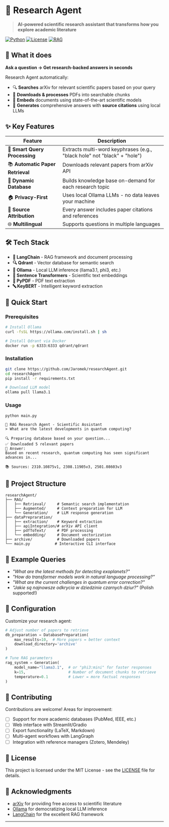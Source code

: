 # 🔬 Research Agent

> **AI-powered scientific research assistant that transforms how you explore academic literature**

[![Python](https://img.shields.io/badge/Python-3.8+-blue.svg)](https://python.org)
[![License](https://img.shields.io/badge/License-MIT-green.svg)](LICENSE)
[![RAG](https://img.shields.io/badge/RAG-Powered-orange.svg)](https://arxiv.org/abs/2005.11401)

## 🚀 What it does

**Ask a question → Get research-backed answers in seconds**

Research Agent automatically:
- 🔍 **Searches** arXiv for relevant scientific papers based on your query
- 📄 **Downloads & processes** PDFs into searchable chunks
- 🧠 **Embeds** documents using state-of-the-art scientific models
- 🤖 **Generates** comprehensive answers with **source citations** using local LLMs

## ✨ Key Features

| Feature | Description |
|---------|-------------|
| 🎯 **Smart Query Processing** | Extracts multi-word keyphrases (e.g., "black hole" not "black" + "hole") |
| 📚 **Automatic Paper Retrieval** | Downloads relevant papers from arXiv API |
| 🔄 **Dynamic Database** | Builds knowledge base on-demand for each research topic |
| 🏠 **Privacy-First** | Uses local Ollama LLMs - no data leaves your machine |
| 📖 **Source Attribution** | Every answer includes paper citations and references |
| 🌐 **Multilingual** | Supports questions in multiple languages |

## 🛠️ Tech Stack

- **🦜 LangChain** - RAG framework and document processing
- **🔍 Qdrant** - Vector database for semantic search
- **🤖 Ollama** - Local LLM inference (llama3.1, phi3, etc.)
- **🔬 Sentence Transformers** - Scientific text embeddings
- **📄 PyPDF** - PDF text extraction
- **🔤 KeyBERT** - Intelligent keyword extraction

## 🚀 Quick Start

### Prerequisites
```bash
# Install Ollama
curl -fsSL https://ollama.com/install.sh | sh

# Install Qdrant via Docker
docker run -p 6333:6333 qdrant/qdrant
```

### Installation
```bash
git clone https://github.com/Jaromek/researchAgent.git
cd researchAgent
pip install -r requirements.txt

# Download LLM model
ollama pull llama3.1
```

### Usage
```bash
python main.py
```

```
🤖 RAG Research Agent - Scientific Assistant
> What are the latest developments in quantum computing?

🔍 Preparing database based on your question...
✅ Downloaded 5 relevant papers
📘 Answer:
Based on recent research, quantum computing has seen significant advances in...

📚 Sources: 2310.10875v1, 2308.11905v3, 2501.08603v3
```

## 📁 Project Structure

```
researchAgent/
├── RAG/
│   ├── Retrieval/     # Semantic search implementation
│   ├── Augmented/     # Context preparation for LLM
│   └── Generation/    # LLM response generation
├── dataPrepraration/
│   ├── extraction/    # Keyword extraction
│   ├── apiIntegration/# arXiv API client
│   ├── pdfToText/     # PDF processing
│   └── embedding/     # Document vectorization
├── archive/           # Downloaded papers
└── main.py           # Interactive CLI interface
```

## 🎯 Example Queries

- *"What are the latest methods for detecting exoplanets?"*
- *"How do transformer models work in natural language processing?"*
- *"What are the current challenges in quantum error correction?"*
- *"Jakie są najnowsze odkrycia w dziedzinie czarnych dziur?"* (Polish supported!)

## 🔧 Configuration

Customize your research agent:

```python
# Adjust number of papers to retrieve
db_preparation = DatabasePreparation(
    max_results=10,  # More papers = better context
    download_directory='archive'
)

# Tune RAG parameters
rag_system = Generation(
    model_name="llama3.1",  # or "phi3:mini" for faster responses
    k=15,                   # Number of document chunks to retrieve
    temperature=0.1         # Lower = more factual responses
)
```

## 🤝 Contributing

Contributions are welcome! Areas for improvement:
- [ ] Support for more academic databases (PubMed, IEEE, etc.)
- [ ] Web interface with Streamlit/Gradio
- [ ] Export functionality (LaTeX, Markdown)
- [ ] Multi-agent workflows with LangGraph
- [ ] Integration with reference managers (Zotero, Mendeley)

## 📄 License

This project is licensed under the MIT License - see the [LICENSE](LICENSE) file for details.

## 🙏 Acknowledgments

- [arXiv](https://arxiv.org/) for providing free access to scientific literature
- [Ollama](https://ollama.com/) for democratizing local LLM inference
- [LangChain](https://langchain.com/) for the excellent RAG framework

---
